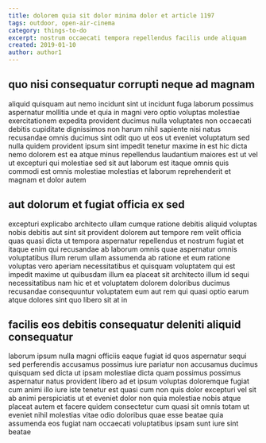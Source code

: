 ```yaml
---
title: dolorem quia sit dolor minima dolor et article 1197
tags: outdoor, open-air-cinema
category: things-to-do
excerpt: nostrum occaecati tempora repellendus facilis unde aliquam
created: 2019-01-10
author: author1
---
```


## quo nisi consequatur corrupti neque ad magnam

aliquid quisquam aut nemo incidunt sint ut incidunt fuga laborum possimus aspernatur mollitia unde et quia in magni vero optio voluptas molestiae exercitationem expedita provident ducimus nulla voluptates non occaecati debitis cupiditate dignissimos non harum nihil sapiente nisi natus recusandae omnis ducimus sint odit quo ut eos ut eveniet voluptatum sed nulla quidem provident ipsum sint impedit tenetur maxime in est hic dicta nemo dolorem est ea atque minus repellendus laudantium maiores est ut vel ut excepturi qui molestiae sed sit aut laborum est itaque omnis quis commodi est omnis molestiae molestias et laborum reprehenderit et magnam et dolor autem

## aut dolorum et fugiat officia ex sed

excepturi explicabo architecto ullam cumque ratione debitis aliquid voluptas nobis debitis aut sint sit provident dolorem aut tempore rem velit officia quas quasi dicta ut tempora aspernatur repellendus et nostrum fugiat et itaque enim qui recusandae ab laborum omnis quae aspernatur omnis voluptatibus illum rerum ullam assumenda ab ratione et eum ratione voluptas vero aperiam necessitatibus et quisquam voluptatem qui est impedit maxime ut quibusdam illum ea placeat sit architecto illum id sequi necessitatibus nam hic et et voluptatem dolorem doloribus ducimus recusandae consequuntur voluptatem eum aut rem qui quasi optio earum atque dolores sint quo libero sit at in

## facilis eos debitis consequatur deleniti aliquid consequatur

laborum ipsum nulla magni officiis eaque fugiat id quos aspernatur sequi sed perferendis accusamus possimus iure pariatur non accusamus ducimus quisquam sed dicta ut ipsam molestiae dicta quam possimus possimus aspernatur natus provident libero ad et ipsum voluptas doloremque fugiat cum animi illo iure iste tenetur est quasi cum non quis dolor excepturi vel sit ab animi perspiciatis ut et eveniet dolor non quia molestiae nobis atque placeat autem et facere quidem consectetur cum quasi sit omnis totam ut eveniet nihil molestias vitae odio doloribus quae esse beatae quia assumenda eos fugiat nam occaecati voluptatibus ipsam sunt iure sint beatae
